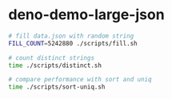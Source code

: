 # deno-demo-large-json

```bash
# fill data.json with random string
FILL_COUNT=5242880 ./scripts/fill.sh

# count distinct strings
time ./scripts/distinct.sh

# compare performance with sort and uniq
time ./scripts/sort-uniq.sh
```
